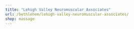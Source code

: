 ```yaml
---
title: "Lehigh Valley Neuromuscular Associates"
url: /bethlehem/lehigh-valley-neuromuscular-associates/
shop: massage
---
```

